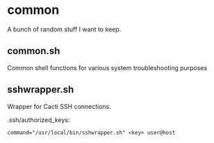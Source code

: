 common
======

A bunch of random stuff I want to keep.

common.sh
---------
Common shell functions for various system troubleshooting purposes

sshwrapper.sh
-------------
Wrapper for Cacti SSH connections.

.ssh/authorized_keys:

    command="/usr/local/bin/sshwrapper.sh" <key> user@host



